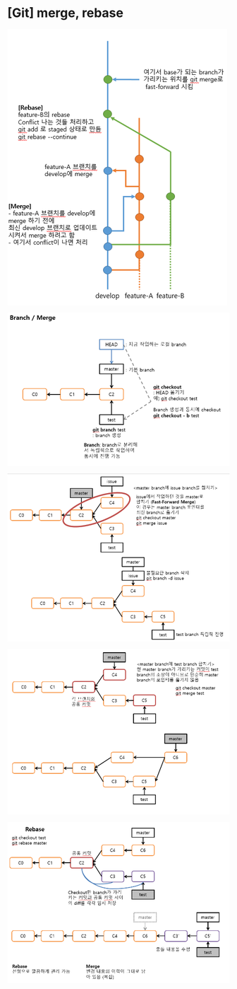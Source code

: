 # \[Git] merge, rebase

![](<../../.gitbook/assets/image (24) (1).png>)

![](<../../.gitbook/assets/image (23).png>)

![](<../../.gitbook/assets/image (20).png>)

![](<../../.gitbook/assets/image (21).png>)

![](<../../.gitbook/assets/image (22).png>)

